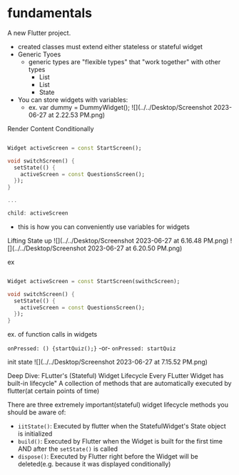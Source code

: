 # fundamentals

A new Flutter project.

- created classes must extend either stateless or stateful widget
- Generic Tyoes
    - generic types are "flexible types" that "work together" with other types
        - List<string>
        - List<double>
        - State<DummyWidget>
- You can store widgets with variables:
    - ex. var dummy = DummyWidget();
      ![](../../Desktop/Screenshot 2023-06-27 at 2.22.53 PM.png)

Render Content Conditionally

```dart

Widget activeScreen = const StartScreen();

void switchScreen() {
  setState(() {
    activeScreen = const QuestionsScreen();
  });
}

...

child: activeScreen

```

- this is how you can conveniently use variables for widgets

Lifting State up
![](../../Desktop/Screenshot 2023-06-27 at 6.16.48 PM.png)
![](../../Desktop/Screenshot 2023-06-27 at 6.20.50 PM.png)

ex

```dart

Widget activeScreen = const StartScreen(swithcScreen);

void switchScreen() {
  setState(() {
    activeScreen = const QuestionsScreen();
  });
}


```

ex. of function calls in widgets

`onPressed: () {startQuiz();}`
-or-
`onPressed: startQuiz`

init state
![](../../Desktop/Screenshot 2023-06-27 at 7.15.52 PM.png)

Deep Dive: FLutter's (Stateful) Widget Lifecycle
Every FLutter Widget has built-in lifecycle" A collection of methods that are automatically
executed by flutter(at certain points of time)

There are three extremely important(stateful) widget lifecycle methods you should be aware of:

- `iitState()`: Executed by flutter when the StatefulWidget's State object is initialized
- `build()`: Executed by Flutter when the Widget is built for the first time AND
after the `setState()` is called
- `dispose()`: Executed by Flutter right before the Widget will be deleted(e.g. because it was displayed conditionally)
